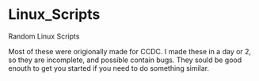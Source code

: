 # Linux_Scripts
Random Linux Scripts

Most of these were origionally made for CCDC. I made these in a day or 2, so they are incomplete, and possible contain bugs. They sould be good enouth to get you started if you need to do something similar.
